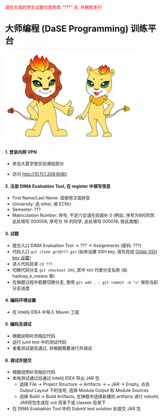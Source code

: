 <font color=red>请在生成的学生试题仓库修改 "???" 处, 并删除本行</font>

# 大师编程 (DaSE Programming) 训练平台

![](./logo.jpg)

#### 1. 登录内网 VPN

- 参见大夏学堂实验课程部分
 
- 访问 http://10.11.1.208:8080

#### 2. 注册 DIMA Evaluation Tool, 在 register 中填写信息
- First Name/Last Name: 请使用汉语拼音 
- University: 选 other, 填 ECNU
- Semester: ???
- Matriculation Number: 序号, 不足六位请在前面补 0 (例如, 序号为8的同学, 此处填写 000008;
  序号为 18 的同学, 此处填写 000018; 依此类推)

#### 3. 试题
- 提交入口 DIMA Evaluation Tool -> ??? -> Assignments (密码: ???)
- 代码入口 `git clone git@???.git` (如未设置 SSH key, 请先完成 [Gitlab SSH key 设置](./SSH.md))
- 进入代码目录 `cd ???`
- 切换代码分支 `git checkout XXX`, 其中 `XXX` 代表分支名称 (如 hadoop_k_means 等)
- 在做题过程中若要切换分支, 使用 `git add . ; git commit -m "v"` 保存当前分支进度

#### 4. 编码环境设置
- 在 Intellij IDEA 中导入 Maven 工程

#### 5. 编码及调试
- 根据说明补充相应代码
- 运行 junit test 中的测试代码
- 查看测试是否通过, 并根据需要进行并调试

#### 6. 调试并提交
- 根据说明补充相应代码
- 本地测试通过后通过 Intellij IDEA 导出 JAR 包
  - 选择 File -> Project Structure -> Artifacts -> + JAR -> Empty, 点击 Output Layout 下的加号, 选择 Module Output 和 Module Sources
  - 选择 Build -> Build Artifacts, 在弹框中选择新建的 artifacts 进行 rebuild, JAR将包生成在 out 目录下或 classes 目录下
- 在 DIMA Evaluation Tool 中的 Submit test solution 处提交 JAR 包
